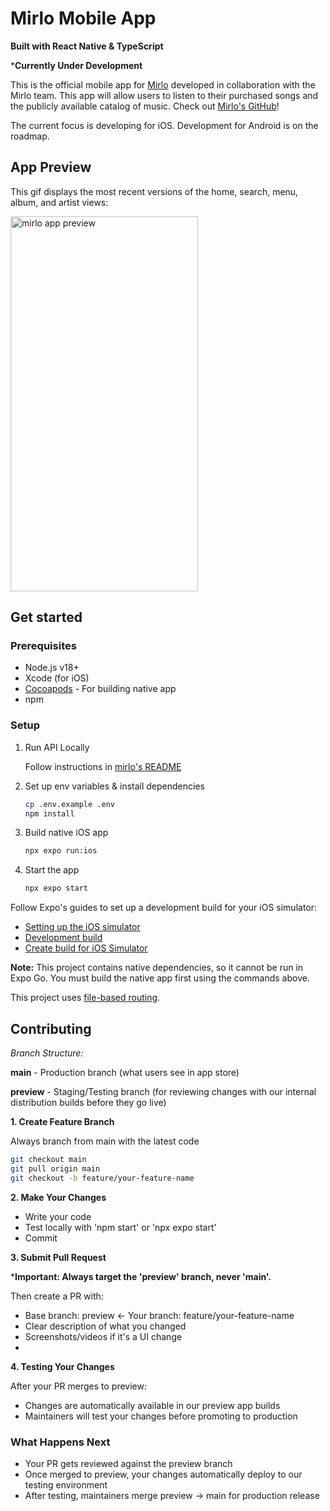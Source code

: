 # Mirlo Mobile App

**Built with React Native & TypeScript**

***Currently Under Development**

This is the official mobile app for [Mirlo](https://mirlo.space) developed in collaboration with the Mirlo team. This app will allow users to listen to their purchased songs and the publicly available catalog of music. Check out [Mirlo's GitHub](https://github.com/funmusicplace/mirlo)!

The current focus is developing for iOS. Development for Android is on the roadmap.

## App Preview

This gif displays the most recent versions of the home, search, menu, album, and artist views:

<img src="https://github.com/rann143/mirlo-mobile/blob/main/assets/images/mirlo-app-preview-2.gif" alt="mirlo app preview" width="300" height="600"/>

## Get started

### Prerequisites

- Node.js v18+
- Xcode (for iOS)
- [Cocoapods](https://guides.cocoapods.org/using/getting-started.html) - For building native app
- npm

### Setup

1. Run API Locally

   Follow instructions in [mirlo's README](https://github.com/funmusicplace/mirlo/blob/main/README.md)

2. Set up env variables & install dependencies

   ```bash
   cp .env.example .env
   npm install
   ```

3. Build native iOS app

   ```bash
   npx expo run:ios
   ```

4. Start the app

   ```bash
   npx expo start
   ```

Follow Expo's guides to set up a development build for your iOS simulator:

- [Setting up the iOS simulator](https://docs.expo.dev/workflow/ios-simulator/)
- [Development build](https://docs.expo.dev/develop/development-builds/introduction/)
- [Create build for iOS Simulator](https://docs.expo.dev/build-reference/simulators/)

**Note:** This project contains native dependencies, so it cannot be run in Expo Go. You must build the native app first using the commands above.

This project uses [file-based routing](https://docs.expo.dev/router/introduction).

## Contributing

_Branch Structure:_

**main** - Production branch (what users see in app store)

**preview** - Staging/Testing branch (for reviewing changes with our internal distribution builds before they go live)

**1. Create Feature Branch**

Always branch from main with the latest code
```bash
git checkout main
git pull origin main
git checkout -b feature/your-feature-name
```

**2. Make Your Changes**

  - Write your code
  - Test locally with 'npm start' or 'npx expo start'
  - Commit

**3. Submit Pull Request**
   
   ***Important: Always target the 'preview' branch, never 'main'.**
  
   Then create a PR with:
   
   - Base branch: preview ← Your branch: feature/your-feature-name
   - Clear description of what you changed
   - Screenshots/videos if it's a UI change
   - 
**4. Testing Your Changes**
 
 After your PR merges to preview:

   - Changes are automatically available in our preview app builds
   - Maintainers will test your changes before promoting to production

### What Happens Next

- Your PR gets reviewed against the preview branch
- Once merged to preview, your changes automatically deploy to our testing environment
- After testing, maintainers merge preview → main for production release
